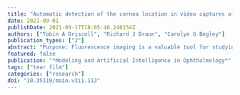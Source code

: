 ```yaml
---
title: "Automatic detection of the cornea location in video captures of fluorescence"
date: 2021-09-01
publishDate: 2021-09-17T18:05:48.240154Z
authors: ["Tobin A Driscoll", "Richard J Braun", "Carolyn G Begley"]
publication_types: ["2"]
abstract: "Purpose: Fluorescence imaging is a valuable tool for studying tear film dynamics and corneal staining. Automating the quantification of fluorescence images is a challenging necessary step for making connections to mathematical models. A significant part of the challenge is identifying the region of interest, specifically the cornea, for collected data with widely varying characteristics. Methods: The gradient of pixel intensity at the cornea– sclera limbus is used as the objective of standard optimization to find a circle that best represents the cornea. Results of the optimization in one image are used as initial conditions in the next image of a sequence. Additional initial conditions are chosen heuristically. The algorithm is coded in open-source software. Results: The algorithm was first applied to 514 videos of 26 normal subjects, for a total of over 87,000 images. Only in 12 of the videos does the standard deviation in the detected corneal radius exceed 1% of the image height, and only 3 exceeded 2%. The algorithm was applied to a sample of images from a second study with 142 dry-eye subjects. Significant staining was present in a substantial number of these images. Visual inspection and statistical analysis show good results for both normal and dry-eye images. Conclusion: The new algorithm is highly effective over a wide range of tear film and corneal staining images collected at different times and locations."
featured: false
publication: "*Modeling and Artificial Intelligence in Ophthalmology*"
tags: ["tear film"]
categories: ["research"]
doi: "10.35119/maio.v3i1.113"
---
```


